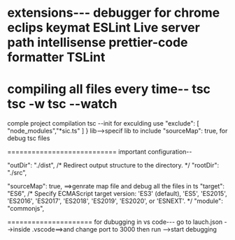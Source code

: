 extensions---
debugger for chrome
eclips keymat
ESLint
Live server
path intellisense
prettier-code formatter
TSLint
========================
compiling all files every time--
tsc 
tsc -w
tsc --watch
========================
comple project compilation
tsc --init
for exculding use
"exclude": [
    "node_modules","*sic.ts"
  ]
}
lib-->specif lib to include
"sourceMap": true, for debug tsc files


===========================
important configuration--

 "outDir": "./dist",                        /* Redirect output structure to the directory. */
"rootDir": "./src",  

 "sourceMap": true, ==>genrate map file and debug all the files in ts 
 "target": "ES6",                          /* Specify ECMAScript target version: 'ES3' (default), 'ES5', 'ES2015', 'ES2016', 'ES2017', 'ES2018', 'ES2019', 'ES2020', or 'ESNEXT'. */
"module": "commonjs", 

=====================
for dubugging in vs code---
go to lauch.json -->inside .vscode==>and change port to 3000
then run -->start debugging

